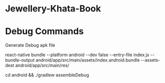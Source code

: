 # Jewellery-Khata-Book


# Debug Commands 

Generate Debug apk file 

react-native bundle --platform android --dev false --entry-file index.js --bundle-output android/app/src/main/assets/index.android.bundle --assets-dest android/app/src/main/res/

cd android && ./gradlew assembleDebug
